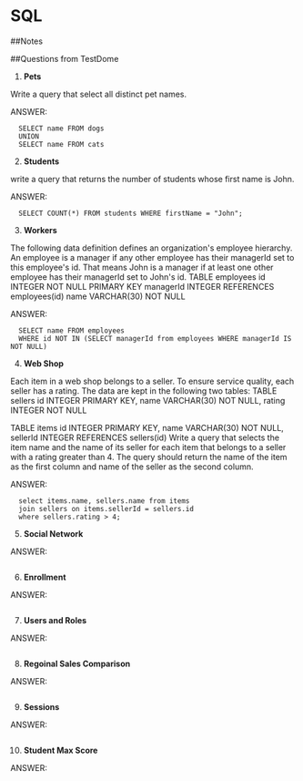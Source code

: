 # SQL

##Notes


##Questions from TestDome

1) **Pets**

Write a query that select all distinct pet names.

ANSWER:
```
  SELECT name FROM dogs 
  UNION 
  SELECT name FROM cats
```
2) **Students**

write a query that returns the number of students whose first name is John.

ANSWER:
```
  SELECT COUNT(*) FROM students WHERE firstName = "John";
```
3) **Workers**

The following data definition defines an organization's employee hierarchy.
An employee is a manager if any other employee has their managerId set to this employee's id. That means John is a manager if at least one other employee has their managerId set to John's id.
TABLE employees
  id INTEGER NOT NULL PRIMARY KEY
  managerId INTEGER REFERENCES employees(id)
  name VARCHAR(30) NOT NULL


ANSWER:
```
  SELECT name FROM employees
  WHERE id NOT IN (SELECT managerId from employees WHERE managerId IS NOT NULL)
```
4) **Web Shop**

Each item in a web shop belongs to a seller. To ensure service quality, each seller has a rating.
The data are kept in the following two tables:
TABLE sellers
  id INTEGER PRIMARY KEY,
  name VARCHAR(30) NOT NULL,
  rating INTEGER NOT NULL

TABLE items
  id INTEGER PRIMARY KEY,
  name VARCHAR(30) NOT NULL,
  sellerId INTEGER REFERENCES sellers(id)
Write a query that selects the item name and the name of its seller for each item that belongs to a seller with a rating greater than 4. The query should return the name of the item as the first column and name of the seller as the second column.

ANSWER:
```
  select items.name, sellers.name from items
  join sellers on items.sellerId = sellers.id
  where sellers.rating > 4;
```
5) **Social Network**

ANSWER:

```

```




6) **Enrollment**




ANSWER:

```

```

7) **Users and Roles**




ANSWER:

```

```


8) **Regoinal Sales Comparison**




ANSWER:

```

```

9) **Sessions**



ANSWER:

```

```

10) **Student Max Score**



ANSWER:

```

```
